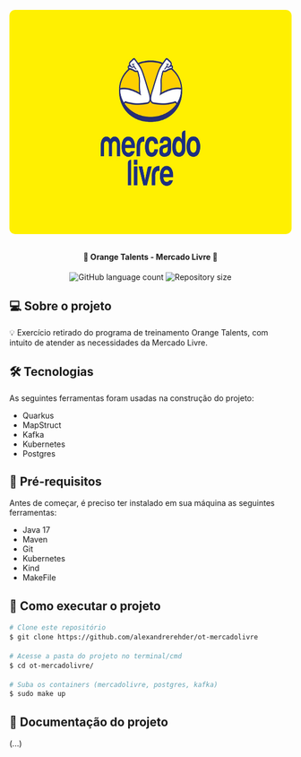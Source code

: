 <p align="center">
    <img width="1920" height="400" style="border-radius: 10px" src="modulos/commons/src/main/assets/mercadolivre.jpeg" alt="Banner">
</p>

##

<h4 align="center"> 
	🚧 Orange Talents - Mercado Livre 🚧
</h4>

<p align="center">
    <img alt="GitHub language count" src="https://img.shields.io/github/languages/count/Alexandrerehder/ot-mercadolivre"> 
    <img alt="Repository size" src="https://img.shields.io/github/repo-size/Alexandrerehder/ot-mercadolivre">
</p>
    
## 💻 Sobre o projeto

💡 Exercício retirado do programa de treinamento Orange Talents, com intuito de atender as necessidades da Mercado Livre.

## 🛠 Tecnologias

As seguintes ferramentas foram usadas na construção do projeto:

- Quarkus
- MapStruct
- Kafka
- Kubernetes
- Postgres

## 🏁 Pré-requisitos

Antes de começar, é preciso ter instalado em sua máquina as seguintes ferramentas:

- Java 17
- Maven
- Git
- Kubernetes
- Kind
- MakeFile

## 🚀 Como executar o projeto

```bash
# Clone este repositório
$ git clone https://github.com/alexandrerehder/ot-mercadolivre

# Acesse a pasta do projeto no terminal/cmd
$ cd ot-mercadolivre/

# Suba os containers (mercadolivre, postgres, kafka)
$ sudo make up
```

## 📕 Documentação do projeto

(...)
